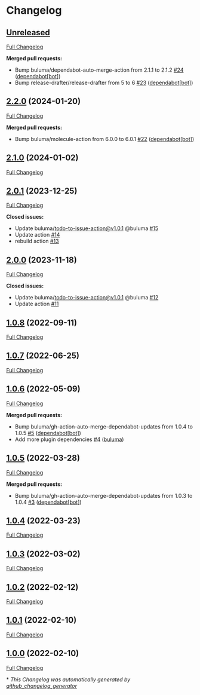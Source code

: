 # Changelog

## [Unreleased](https://github.com/buluma/ansible-role-collectd/tree/HEAD)

[Full Changelog](https://github.com/buluma/ansible-role-collectd/compare/2.2.0...HEAD)

**Merged pull requests:**

- Bump buluma/dependabot-auto-merge-action from 2.1.1 to 2.1.2 [\#24](https://github.com/buluma/ansible-role-collectd/pull/24) ([dependabot[bot]](https://github.com/apps/dependabot))
- Bump release-drafter/release-drafter from 5 to 6 [\#23](https://github.com/buluma/ansible-role-collectd/pull/23) ([dependabot[bot]](https://github.com/apps/dependabot))

## [2.2.0](https://github.com/buluma/ansible-role-collectd/tree/2.2.0) (2024-01-20)

[Full Changelog](https://github.com/buluma/ansible-role-collectd/compare/2.1.0...2.2.0)

**Merged pull requests:**

- Bump buluma/molecule-action from 6.0.0 to 6.0.1 [\#22](https://github.com/buluma/ansible-role-collectd/pull/22) ([dependabot[bot]](https://github.com/apps/dependabot))

## [2.1.0](https://github.com/buluma/ansible-role-collectd/tree/2.1.0) (2024-01-02)

[Full Changelog](https://github.com/buluma/ansible-role-collectd/compare/2.0.1...2.1.0)

## [2.0.1](https://github.com/buluma/ansible-role-collectd/tree/2.0.1) (2023-12-25)

[Full Changelog](https://github.com/buluma/ansible-role-collectd/compare/2.0.0...2.0.1)

**Closed issues:**

- Update buluma/todo-to-issue-action@v1.0.1 @buluma [\#15](https://github.com/buluma/ansible-role-collectd/issues/15)
- Update action [\#14](https://github.com/buluma/ansible-role-collectd/issues/14)
- rebuild action [\#13](https://github.com/buluma/ansible-role-collectd/issues/13)

## [2.0.0](https://github.com/buluma/ansible-role-collectd/tree/2.0.0) (2023-11-18)

[Full Changelog](https://github.com/buluma/ansible-role-collectd/compare/1.0.8...2.0.0)

**Closed issues:**

- Update buluma/todo-to-issue-action@v1.0.1 @buluma [\#12](https://github.com/buluma/ansible-role-collectd/issues/12)
- Update action [\#11](https://github.com/buluma/ansible-role-collectd/issues/11)

## [1.0.8](https://github.com/buluma/ansible-role-collectd/tree/1.0.8) (2022-09-11)

[Full Changelog](https://github.com/buluma/ansible-role-collectd/compare/1.0.7...1.0.8)

## [1.0.7](https://github.com/buluma/ansible-role-collectd/tree/1.0.7) (2022-06-25)

[Full Changelog](https://github.com/buluma/ansible-role-collectd/compare/1.0.6...1.0.7)

## [1.0.6](https://github.com/buluma/ansible-role-collectd/tree/1.0.6) (2022-05-09)

[Full Changelog](https://github.com/buluma/ansible-role-collectd/compare/1.0.5...1.0.6)

**Merged pull requests:**

- Bump buluma/gh-action-auto-merge-dependabot-updates from 1.0.4 to 1.0.5 [\#5](https://github.com/buluma/ansible-role-collectd/pull/5) ([dependabot[bot]](https://github.com/apps/dependabot))
- Add more plugin dependencies [\#4](https://github.com/buluma/ansible-role-collectd/pull/4) ([buluma](https://github.com/buluma))

## [1.0.5](https://github.com/buluma/ansible-role-collectd/tree/1.0.5) (2022-03-28)

[Full Changelog](https://github.com/buluma/ansible-role-collectd/compare/1.0.4...1.0.5)

**Merged pull requests:**

- Bump buluma/gh-action-auto-merge-dependabot-updates from 1.0.3 to 1.0.4 [\#3](https://github.com/buluma/ansible-role-collectd/pull/3) ([dependabot[bot]](https://github.com/apps/dependabot))

## [1.0.4](https://github.com/buluma/ansible-role-collectd/tree/1.0.4) (2022-03-23)

[Full Changelog](https://github.com/buluma/ansible-role-collectd/compare/1.0.3...1.0.4)

## [1.0.3](https://github.com/buluma/ansible-role-collectd/tree/1.0.3) (2022-03-02)

[Full Changelog](https://github.com/buluma/ansible-role-collectd/compare/1.0.2...1.0.3)

## [1.0.2](https://github.com/buluma/ansible-role-collectd/tree/1.0.2) (2022-02-12)

[Full Changelog](https://github.com/buluma/ansible-role-collectd/compare/1.0.1...1.0.2)

## [1.0.1](https://github.com/buluma/ansible-role-collectd/tree/1.0.1) (2022-02-10)

[Full Changelog](https://github.com/buluma/ansible-role-collectd/compare/1.0.0...1.0.1)

## [1.0.0](https://github.com/buluma/ansible-role-collectd/tree/1.0.0) (2022-02-10)

[Full Changelog](https://github.com/buluma/ansible-role-collectd/compare/faa772928d9088fc3194ded7c20588225789b693...1.0.0)



\* *This Changelog was automatically generated by [github_changelog_generator](https://github.com/github-changelog-generator/github-changelog-generator)*
